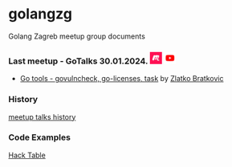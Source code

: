 # golangzg
Golang Zagreb meetup group documents

### Last meetup - **GoTalks 30.01.2024.** [<img src="assets/images/meetup_logo.jpg" alt="meetup.com" width="24"/>](https://www.meetup.com/golang-zg/events/298719089/) [<img src="assets/images/youtube_logo.jpg" alt="youtube.com" width="24"/>](https://youtu.be/kKDWa37bhEw)
- [Go tools - govulncheck, go-licenses, task](assets/2024/01/GoMeetup-2024-01.pdf)
by [Zlatko Bratkovic](https://www.linkedin.com/in/bratkoviczlatko/)


### History
[meetup talks history](talks.md)


### Code Examples
[Hack Table](hacktable)
